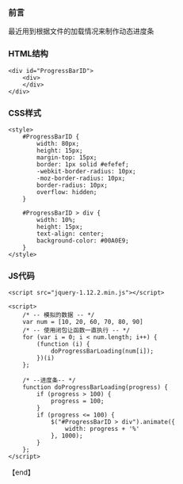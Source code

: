 ### 前言
最近用到根据文件的加载情况来制作动态进度条

### HTML结构

	<div id="ProgressBarID">
	    <div>
	    </div>
	</div>

### CSS样式

	<style>
        #ProgressBarID {
            width: 80px;
            height: 15px;
            margin-top: 15px;
            border: 1px solid #efefef;
            -webkit-border-radius: 10px;
            -moz-border-radius: 10px;
            border-radius: 10px;
            overflow: hidden;
        }

        #ProgressBarID > div {
            width: 10%;
            height: 15px;
            text-align: center;
            background-color: #00A0E9;
        }
    </style>

### JS代码

	<script src="jquery-1.12.2.min.js"></script>

	<script>
		/* -- 模拟的数据 -- */
	    var num = [10, 20, 60, 70, 80, 90]
		/* -- 使用闭包让函数一直执行 -- */	
	    for (var i = 0; i < num.length; i++) {
	        (function (i) {
	            doProgressBarLoading(num[i]);
	        })(i)
	    };
	
	    /* --进度条-- */
	    function doProgressBarLoading(progress) {
	        if (progress > 100) {
	            progress = 100;
	        }
	        if (progress <= 100) {
	            $("#ProgressBarID > div").animate({
	                width: progress + '%'
	            }, 1000);
	        }
	    };
	</script>

【end】